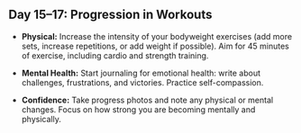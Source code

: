 ## Day 15–17: Progression in Workouts

- **Physical:** Increase the intensity of your bodyweight exercises (add more sets, increase repetitions, or add weight if possible). Aim for 45 minutes of exercise, including cardio and strength training.

- **Mental Health:** Start journaling for emotional health: write about challenges, frustrations, and victories. Practice self-compassion.

- **Confidence:** Take progress photos and note any physical or mental changes. Focus on how strong you are becoming mentally and physically.
